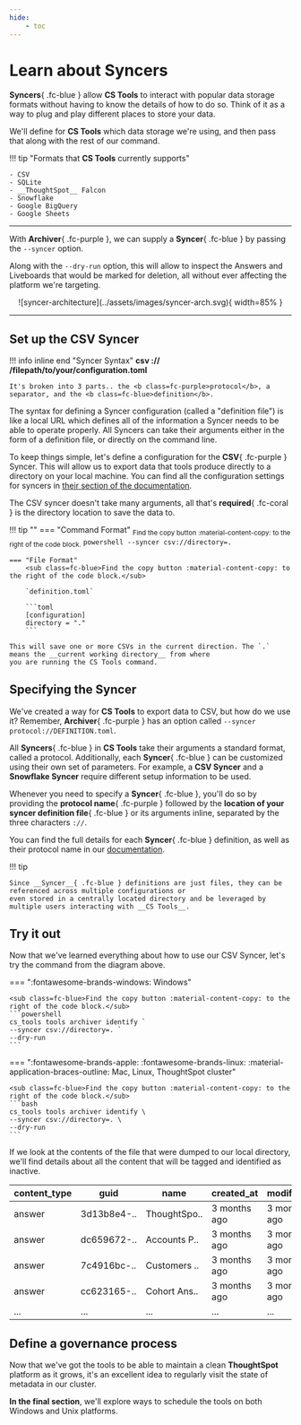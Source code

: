 ```yaml
---
hide:
    - toc
---
```


<style>
  /* Make better use of whitespace for supported syncers */
  .admonition.tip > ul { columns: 3; }
</style>

# Learn about Syncers

__Syncers__{ .fc-blue } allow __CS Tools__ to interact with popular data storage formats without having to know the
details of how to do so. Think of it as a way to plug and play different places to store your data.

We'll define for __CS Tools__ which data storage we're using, and then pass that along with the rest of our command.

!!! tip "Formats that __CS Tools__ currently supports"

    - CSV
    - SQLite
    - __ThoughtSpot__ Falcon
    - Snowflake
    - Google BigQuery
    - Google Sheets

---

With __Archiver__{ .fc-purple }, we can supply a __Syncer__{ .fc-blue } by passing the `--syncer` option.

Along with the `--dry-run` option, this will allow to inspect the Answers and Liveboards that would be marked for
deletion, all without ever affecting the platform we're targeting.

<center>
![syncer-architecture](../assets/images/syncer-arch.svg){ width=85% }
</center>

---

## Set up the CSV Syncer

!!! info inline end "Syncer Syntax"
    <b><span class=fc-purple>csv</span> :// <span class=fc-blue>/filepath/to/your/configuration.toml</span></b>

    It's broken into 3 parts.. the <b class=fc-purple>protocol</b>, a separator, and the <b class=fc-blue>definition</b>.

The syntax for defining a Syncer configuration (called a "definition file") is like a local URL which defines all of the
information a Syncer needs to be able to operate properly. All Syncers can take their arguments either in the form of a
definition file, or directly on the command line.

To keep things simple, let's define a configuration for the __CSV__{ .fc-purple } Syncer. This will allow us to export
data that tools produce directly to a directory on your local machine. You can find all the configuration settings for
syncers in [their section of the documentation][syncer-csv].

The CSV syncer doesn't take many arguments, all that's __required__{ .fc-coral } is the directory location to save the
data to.

!!! tip ""
    === "Command Format"
        <sub class=fc-blue>Find the copy button :material-content-copy: to the right of the code block.</sub>
        ```powershell
        --syncer csv://directory=.
        ```

    === "File Format"
        <sub class=fc-blue>Find the copy button :material-content-copy: to the right of the code block.</sub>

        `definition.toml`

        ```toml
        [configuration]
        directory = "."
        ```

    This will save one or more CSVs in the current direction. The `.` means the __current working directory__ from where
    you are running the CS Tools command.


## Specifying the Syncer

We've created a way for __CS Tools__ to export data to CSV, but how do we use it? Remember, __Archiver__{ .fc-purple }
has an option called `--syncer protocol://DEFINITION.toml`.

All __Syncers__{ .fc-blue } in __CS Tools__ take their arguments a standard format, called a protocol. Additionally,
each __Syncer__{ .fc-blue } can be customized using their own set of parameters. For example, a __CSV Syncer__ and a
__Snowflake Syncer__ require different setup information to be used.

Whenever you need to specify a __Syncer__{ .fc-blue }, you'll do so by providing the __protocol name__{ .fc-purple }
followed by the __location of your syncer definition file__{ .fc-blue } or its arguments inline, separated by the three
characters `://`.

You can find the full details for each __Syncer__{ .fc-blue } definition, as well as their protocol name in our
[documentation][syncer-all].

!!! tip

    Since __Syncer__{ .fc-blue } definitions are just files, they can be referenced across multiple configurations or
    even stored in a centrally located directory and be leveraged by multiple users interacting with __CS Tools__.


## Try it out

Now that we've learned everything about how to use our CSV Syncer, let's try the command from the diagram above.

=== ":fontawesome-brands-windows: Windows"

    <sub class=fc-blue>Find the copy button :material-content-copy: to the right of the code block.</sub>
    ```powershell
    cs_tools tools archiver identify `
    --syncer csv://directory=. `
    --dry-run
    ```

=== ":fontawesome-brands-apple: :fontawesome-brands-linux: :material-application-braces-outline: Mac, Linux, ThoughtSpot cluster"

    <sub class=fc-blue>Find the copy button :material-content-copy: to the right of the code block.</sub>
    ```bash
    cs_tools tools archiver identify \
    --syncer csv://directory=. \
    --dry-run
    ```

If we look at the contents of the file that were dumped to our local directory, we'll find details about all the content
that will be tagged and identified as inactive.

| content_type | guid        | name         | created_at   | modified_at  | author              | operation |
| ------------ | ----------- | ------------ | ------------ | ------------ | ------------------- | --------- |
| answer       | 3d13b8e4-.. | ThoughtSpo.. | 3 months ago | 3 months ago | abc@thoughtspot.com | identify  |
| answer       | dc659672-.. | Accounts P.. | 3 months ago | 3 months ago | def@thoughtspot.com | identify  |
| answer       | 7c4916bc-.. | Customers .. | 3 months ago | 3 months ago | ghi@thoughtspot.com | identify  |
| answer       | cc623165-.. | Cohort Ans.. | 3 months ago | 3 months ago | jkl@thoughtspot.com | identify  |
| ...          | ...         | ...          | ...          | ...          | ...                 | ...       |


## Define a governance process

Now that we've got the tools to be able to maintain a clean __ThoughtSpot__ platform as it grows, it's an excellent idea
to regularly visit the state of metadata in our cluster.

__In the final section__, we'll explore ways to schedule the tools on both Windows and Unix platforms.


[syncer-all]: ../syncer/what-is.md
[syncer-csv]: ../syncer/csv.md
